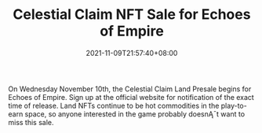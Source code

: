 ﻿---
title: "Celestial Claim NFT Sale for Echoes of Empire"
date: 2021-11-09T21:57:40+08:00
lastmod: 2021-11-09T16:45:40+08:00
draft: false
authors: ["Mark"]
description: "On Wednesday November 10th, the Celestial Claim Land Presale begins for Echoes of Empire. Sign up at the official website for notification of the exact time of release. Land NFTs continue to be hot commodities in the play-to-earn space, so anyone interested in the game probably doesnĄ¯t want to miss this sale."
featuredImage: "celestial-claim-nft-sale-for-echoes-of-empire.png"
tags: ["Strategy Games","Play to Earn"]
categories: ["news"]
news: ["Strategy Games"]
weight: 
lightgallery: true
pinned: false
recommend: false
recommend1: false
---

On Wednesday November 10th, the Celestial Claim Land Presale begins for Echoes of Empire. Sign up at the official website for notification of the exact time of release. Land NFTs continue to be hot commodities in the play-to-earn space, so anyone interested in the game probably doesnĄ¯t want to miss this sale.

<!--more-->

